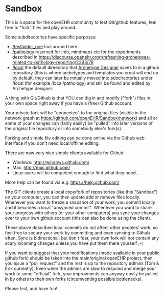 Sandbox
=======

This is a space for the openEHR community to test Git/github features, feel free to "fork" files and play around...

Some subdirectories have specific purposes:
- [/testfolder_one](/testfolder_one) fool around here
- [/pathology](/pathology) reserved for info, mindmaps etc for the experiments described in https://discourse.openehr.org/t/refreshing-archetypes-related-to-pathology-reporting/2393/78
- [/local](/local) the default direectory that [Archetype Designer](https://tools.openehr.org/designer/) saves to in a github repository (this is where archetypes and templates you creat will end up by default, they can later be mnually moved into subdirectories under /local (for example /local/pathology) and still be found and edited by Archetype designer.


A thing with Git/Github  is that YOU can dig in and modify ("fork") files in your own space right away 
if you have a (free) Github account.

Your private fork will be "connected" to the original files (visible in the network graph at
https://github.com/openEHR/Sandbox/network) and all or some of your changes can (fairly easily) 
be "pulled" into later versions of the original file repository or into somebody else's fork(s).

Forking and simple file editing can be done online via the Github web interface if you don't need 
local/offline editing.

There are now very nice simple clients available for Github
- Windows: http://windows.github.com/
- Mac: http://mac.github.com/
- Linux users will be competent enough to find what they need...

More help can be found via e.g. https://help.github.com/

The GIT clients create a local copy/fork of repositories (like this "Sandbox") on your computer, you can then
update add or remove files locally. Whenever you want to freeze a snapshot of your work, you commit locally and
it becomes a local "unsynced commit". Whenever you want to share your progress with others (or your other 
computers) you sync your changes over to your own github account (this can also be done using the client).

These above described local commits do not affect other peoples' work, so feel free to secure your work by 
committing and even syncing to Github often. Sync is bidirectional, but don't fear, your own fork will not
contain any scary incoming changes unless you have put them there yourself ;-)

If you want to suggest that your modifications (made available in your public github fork) should be taken into
the main/original openEHR project, then you issue a "pull request" and the rest is up to the repository admins
(Tom & Erik currently). Even when the admins are slow to respond and merge your work to some "official" fork,
your improvments can anyway easily be pulled in by others to their own forks (circumventing possible bottlenecks).

Please test, and have fun!
